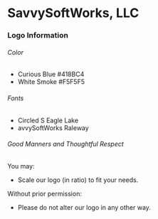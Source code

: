 # SavvySoftWorks, LLC

### Logo Information

###### Color

- Curious Blue  #418BC4
- White Smoke   #F5F5F5

###### Fonts

- Circled S       Eagle Lake
- avvySoftWorks   Raleway

###### Good Manners and Thoughtful Respect
You may:
- Scale our logo (in ratio) to fit your needs.

Without prior permission:
- Please do not alter our logo in any other way.
